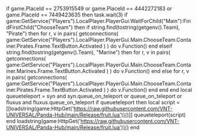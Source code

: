 if game.PlaceId == 2753915549 or game.PlaceId == 4442272183 or game.PlaceId == 7449423635 then
             task.wait(3)
            if game:GetService("Players").LocalPlayer.PlayerGui:WaitForChild("Main"):FindFirstChild("ChooseTeam") then
                if string.find(tostring(getgenv().Team), "Pirate") then
                    for r, v in pairs(
                        getconnections(
                            game:GetService("Players").LocalPlayer.PlayerGui.Main.ChooseTeam.Container.Pirates.Frame.TextButton.Activated
                        )
                    ) do
                        v.Function()
                    end
                elseif string.find(tostring(getgenv().Team), "Marine") then
                    for r, v in pairs(
                        getconnections(
                            game:GetService("Players").LocalPlayer.PlayerGui.Main.ChooseTeam.Container.Marines.Frame.TextButton.Activated
                        )
                    ) do
                        v.Function()
                    end
                else
                    for r, v in pairs(
                        getconnections(
                            game:GetService("Players").LocalPlayer.PlayerGui.Main.ChooseTeam.Container.Pirates.Frame.TextButton.Activated
                        )
                    ) do
                        v.Function()
                    end
                end
            end
local queueteleport = syn and syn.queue_on_teleport or queue_on_teleport or fluxus and fluxus.queue_on_teleport
if queueteleport then
local script = [[loadstring(game:HttpGet('https://raw.githubusercontent.com/VNT-UNIVERSAL/Panda-Hub/main/Release/fruit.lua'))()]]
queueteleport(script)
end
loadstring(game:HttpGet('https://raw.githubusercontent.com/VNT-UNIVERSAL/Panda-Hub/main/Release/fruit.lua'))()
end

